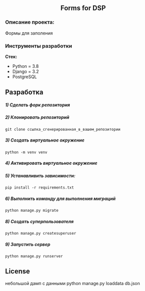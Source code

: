 <h2 align="center">Forms for DSP</h2>

### Описание проекта:
Формы для заполения


### Инструменты разработки

**Стек:**
- Python = 3.8
- Django = 3.2
- PostgreSQL

## Разработка

##### 1) Сделать форк репозитория 

##### 2) Клонировать репозиторий

    git clone ссылка_сгенерированная_в_вашем_репозитории

##### 3) Создать виртуальное окружение

    python -m venv venv
    
##### 4) Активировать виртуальное окружение

##### 5) Устанавливить зависимости:

    pip install -r requirements.txt

##### 6) Выполнить команду для выполнения миграций

    python manage.py migrate
    
##### 8) Создать суперпользователя

    python manage.py createsuperuser
    
##### 9) Запустить сервер

    python manage.py runserver

## License
небольшой дамп с данными 
python manage.py loaddata db.json

